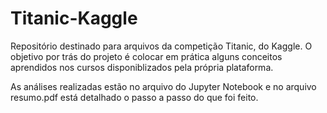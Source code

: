 # Titanic-Kaggle

Repositório destinado para arquivos da competição Titanic, do Kaggle. O objetivo por trás do projeto é colocar em prática alguns conceitos aprendidos nos cursos disponiblizados pela própria plataforma.

As análises realizadas estão no arquivo do Jupyter Notebook e no arquivo resumo.pdf está detalhado o passo a passo do que foi feito.
